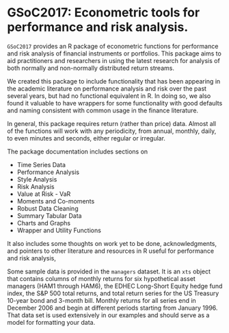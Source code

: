 # GSoC2017: Econometric tools for performance and risk analysis.
`GSoC2017` provides an R package of econometric functions
for performance and risk analysis of financial instruments or portfolios.
This package aims to aid practitioners and researchers in using the latest research for
analysis of both normally and non-normally distributed return streams.

We created this package to include functionality that has been appearing in the academic literature
on performance analysis and risk over the past several years, but had no functional equivalent in R.
In doing so, we also found it valuable to have wrappers for some functionality
with good defaults and naming consistent with common usage in the finance literature.  

In general, this package requires return (rather than price) data.
Almost all of the functions will work with any periodicity,
from annual, monthly, daily, to even minutes and seconds, either regular or irregular.

The package documentation includes sections on

* Time Series Data
* Performance Analysis
* Style Analysis
* Risk Analysis
* Value at Risk - VaR
* Moments and Co-moments
* Robust Data Cleaning
* Summary Tabular Data
* Charts and Graphs
* Wrapper and Utility Functions

It also includes some thoughts on work yet to be done,
acknowledgments,
and pointers to other literature and resources in R useful for performance and risk analysis,

Some sample data is provided in the `managers` dataset.
It is an `xts` object that contains columns of monthly returns for six hypothetical asset managers (HAM1 through HAM6),
the EDHEC Long-Short Equity hedge fund index, the S&P 500 total returns,
and total return series for the US Treasury 10-year bond and 3-month bill.
Monthly returns for all series end in December 2006 and begin at different periods starting from January 1996.
That data set is used extensively in our examples and should serve as a model for formatting your data.
